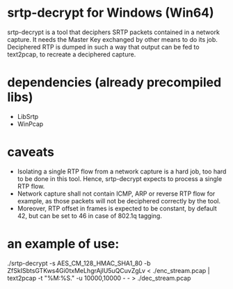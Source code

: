 # srtp-decrypt for Windows (Win64)
srtp-decrypt is a tool that deciphers SRTP packets contained in a network capture. It needs the Master Key exchanged by other means to do its job.
Deciphered RTP is dumped in such a way that output can be fed to text2pcap, to recreate a deciphered capture.

dependencies (already precompiled libs)
============
- LibSrtp
- WinPcap

caveats
=======
- Isolating a single RTP flow from a network capture is a hard job, too hard to be done in this tool. Hence, srtp-decrypt expects to process a single RTP flow.
- Network capture shall not contain ICMP, ARP or reverse RTP flow for example, as those packets will not be deciphered correctly by the tool.
- Moreover, RTP offset in frames is expected to be constant, by default 42, but can be set to 46 in case of 802.1q tagging.

an example of use:
=======
./srtp-decrypt -s AES_CM_128_HMAC_SHA1_80 -b ZfSkISbtsGTKws4Gi0txMeLhgrAjlU5uQCuvZgLv < ./enc_stream.pcap | text2pcap -t "%M:%S." -u 10000,10000 - - > ./dec_stream.pcap
